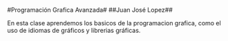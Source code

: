 #Programación Grafica Avanzada#
##Juan José Lopez##  

En esta clase aprendemos los basicos de la programacion grafica,
como el uso de idiomas de gráficos y librerias gráficas. 
